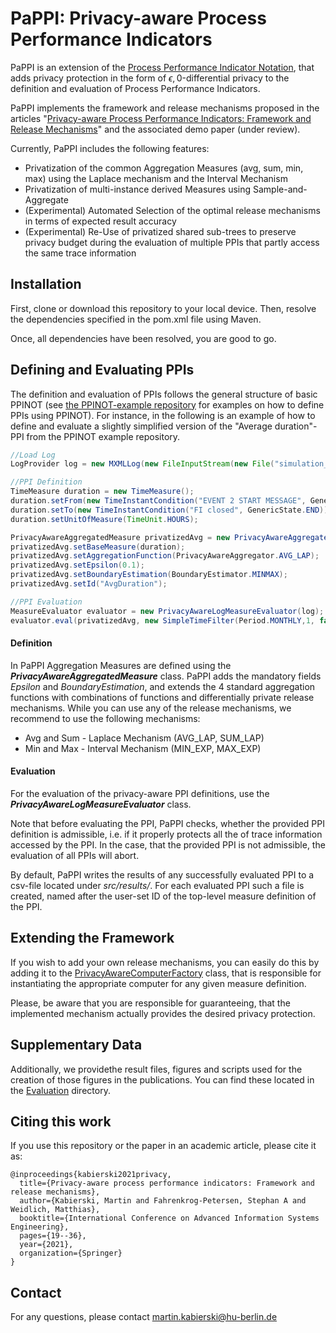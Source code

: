 # PaPPI: Privacy-aware Process Performance Indicators
PaPPI is an extension of the [Process Performance Indicator Notation](https://github.com/isa-group/ppinot), that adds privacy protection in the form of $\epsilon,0$-differential privacy to the definition and evaluation of Process Performance Indicators. 

PaPPI implements the framework and release mechanisms proposed in the articles "[Privacy-aware Process Performance Indicators: Framework and Release Mechanisms](https://arxiv.org/abs/2103.11740)" and the associated demo paper (under review).

Currently, PaPPI includes the following features:
* Privatization of the common Aggregation Measures (avg, sum, min, max) using the Laplace mechanism and the Interval Mechanism
* Privatization of multi-instance derived Measures using Sample-and-Aggregate
* (Experimental) Automated Selection of the optimal release mechanisms in terms of expected result accuracy
* (Experimental) Re-Use of privatized shared sub-trees to preserve privacy budget during the evaluation of multiple PPIs that partly access the same trace information

## Installation
First, clone or download this repository to your local device. Then, resolve the dependencies specified in the pom.xml file using Maven.

Once, all dependencies have been resolved, you are good to go.

## Defining and Evaluating PPIs
The definition and evaluation of PPIs follows the general structure of basic PPINOT (see [the PPINOT-example repository](https://github.com/isa-group/ppinot-example) for examples on how to define PPIs using PPINOT). For instance, in the following is an example of how to define and evaluate a slightly simplified version of the "Average duration"-PPI from the PPINOT example repository.
```java
//Load Log
LogProvider log = new MXMLLog(new FileInputStream(new File("simulation_logs.mxml")),null);

//PPI Definition
TimeMeasure duration = new TimeMeasure();
duration.setFrom(new TimeInstantCondition("EVENT 2 START MESSAGE", GenericState.START));
duration.setTo(new TimeInstantCondition("FI closed", GenericState.END));
duration.setUnitOfMeasure(TimeUnit.HOURS);

PrivacyAwareAggregatedMeasure privatizedAvg = new PrivacyAwareAggregatedMeasure();
privatizedAvg.setBaseMeasure(duration);
privatizedAvg.setAggregationFunction(PrivacyAwareAggregator.AVG_LAP);
privatizedAvg.setEpsilon(0.1);
privatizedAvg.setBoundaryEstimation(BoundaryEstimator.MINMAX);
privatizedAvg.setId("AvgDuration");

//PPI Evaluation
MeasureEvaluator evaluator = new PrivacyAwareLogMeasureEvaluator(log);
evaluator.eval(privatizedAvg, new SimpleTimeFilter(Period.MONTHLY,1, false));
```
#### Definition
In PaPPI Aggregation Measures are defined using the **_PrivacyAwareAggregatedMeasure_** class. PaPPI adds the mandatory fields _Epsilon_ and _BoundaryEstimation_, and extends the 4 standard aggregation functions with combinations of functions and differentially private release mechanisms. While you can use any of the release mechanisms, we recommend to use the following mechanisms:
* Avg and Sum - Laplace Mechanism (AVG_LAP, SUM_LAP)
* Min and Max - Interval Mechanism (MIN_EXP, MAX_EXP)

#### Evaluation 
For the evaluation of the privacy-aware PPI definitions, use the **_PrivacyAwareLogMeasureEvaluator_** class. 

Note that before evaluating the PPI, PaPPI checks, whether the provided PPI definition is admissible, i.e. if it properly protects all the of trace information accessed by the PPI. In the case, that the provided PPI is not admissible, the evaluation of all PPIs will abort.

By default, PaPPI writes the results of any successfully evaluated PPI to a csv-file located under *src/results/*. For each evaluated PPI such a file is created, named after the user-set ID of the top-level measure definition of the PPI.


## Extending the Framework
If you wish to add your own release mechanisms, you can easily do this by adding it to the [PrivacyAwareComputerFactory](https://github.com/MartinKabierski/privacy-aware-ppinot/blob/master/src/src/main/java/pappi/computers/PrivacyAwareMeasureComputerFactory.java) class, that is responsible for instantiating the appropriate computer for any given measure definition. 

Please, be aware that you are responsible for guaranteeing, that the implemented mechanism actually provides the desired privacy protection.
## Supplementary Data
Additionally, we providethe result files, figures and scripts used for the creation of those figures in the publications. You can find these located in the [Evaluation](https://github.com/MartinKabierski/privacy-aware-ppinot/tree/master/evaluation) directory.

## Citing this work
If you use this repository or the paper in an academic article, please cite it as:
```
@inproceedings{kabierski2021privacy,
  title={Privacy-aware process performance indicators: Framework and release mechanisms},
  author={Kabierski, Martin and Fahrenkrog-Petersen, Stephan A and Weidlich, Matthias},
  booktitle={International Conference on Advanced Information Systems Engineering},
  pages={19--36},
  year={2021},
  organization={Springer}
}
```

## Contact
For any questions, please contact martin.kabierski@hu-berlin.de
